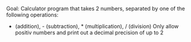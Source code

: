 Goal:
Calculator program that takes 2 numbers, separated by one of the following operations:
+ (addition), - (subtraction), * (multiplication), / (division)
Only allow positiv numbers and print out a decimal precision of up to 2 
